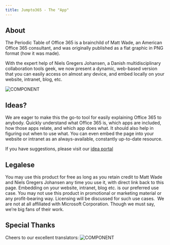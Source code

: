 ```yaml
---
title: Jumpto365 - The "App"
---
```

## About

The Periodic Table of Office 365 is a brainchild of Matt Wade, an American Office 365 consultant, and was originally published as a flat graphic in PNG format (how it was made).

With the expert help of Niels Gregers Johansen, a Danish multidisciplinary collaboration tools geek, we now present a dynamic, web-based version that you can easily access on almost any device, and embed locally on your website, intranet, blog, etc.

![COMPONENT](https://dummyimage.com/300x200/000/fff&text=MattNiels&/MattNiels)


## Ideas?​
We are eager to make this the go-to tool for easily explaining Office 365 to anybody. Quickly understand what Office 365 is, which apps are included, how those apps relate, and which app does what. It should also help in figuring out when to use what. You can even embed the page into your website or intranet as an always-available, constantly up-to-date resource.

If you have suggestions, please visit our [idea portal](https://ideas.jumpto365.com/)

## Legalese​
You may use this product for free as long as you retain credit to Matt Wade and Niels Gregers Johansen any time you use it, with direct link back to this page. Embedding on your website, intranet, blog etc. is our preferred use case.​ You may not use this product in promotional or marketing material or any profit-bearing way. Licensing will be discussed for such use cases. ​ We are not at all affiliated with Microsoft Corporation. Though we must say, we’re big fans of their work.​

## Special Thanks​


Cheers to our excellent translators: ![COMPONENT](https://dummyimage.com/100x400/000/fff&text=Translators&/Translators)

